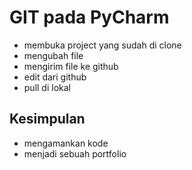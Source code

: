 # GIT pada PyCharm
- membuka project yang sudah di clone
- mengubah file
- mengirim file ke github
- edit dari github
- pull di lokal

## Kesimpulan
- mengamankan kode
- menjadi sebuah portfolio
